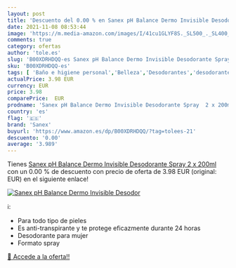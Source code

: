 ```yaml
---
layout: post
title: 'Descuento del 0.00 % en Sanex pH Balance Dermo Invisible Desodor'
date: 2021-11-08 08:53:44
image: 'https://m.media-amazon.com/images/I/41cu1GLYF8S._SL500_._SL400_.jpg'
comments: true
category: ofertas
author: 'tole.es'
slug: 'B00XDRHDQQ-es Sanex pH Balance Dermo Invisible Desodorante Spray 2 x 200ml'
sku: 'B00XDRHDQQ-es'
tags: [ 'Baño e higiene personal','Belleza','Desodorantes','desodorante','sanex', ]
actualPrice: 3.98 EUR
currency: EUR
price: 3.98
comparePrice:  EUR
prodname: 'Sanex pH Balance Dermo Invisible Desodorante Spray  2 x 200ml'
country: 'es'
flag: '🇪🇸'
brand: 'Sanex'
buyurl: 'https://www.amazon.es/dp/B00XDRHDQQ/?tag=tolees-21'
descuento: '0.00'
average: '3.989'
---
```


Tienes [Sanex pH Balance Dermo Invisible Desodorante Spray  2 x 200ml](https://www.amazon.es/dp/B00XDRHDQQ/?tag=tolees-21) con un 0.00 % de descuento con precio de oferta de 3.98 EUR (original:  EUR) en el siguiente enlace!

[![Sanex pH Balance Dermo Invisible Desodor](https://m.media-amazon.com/images/I/41cu1GLYF8S._SL500_._SL400_.jpg)](https://www.amazon.es/dp/B00XDRHDQQ/?tag=tolees-21)

ℹ️:

- Para todo tipo de pieles
- Es anti-transpirante y te protege eficazmente durante 24 horas
- Desodorante para mujer
- Formato spray

[🛒 Accede a la oferta!!](https://www.amazon.es/dp/B00XDRHDQQ/?tag=tolees-21)
